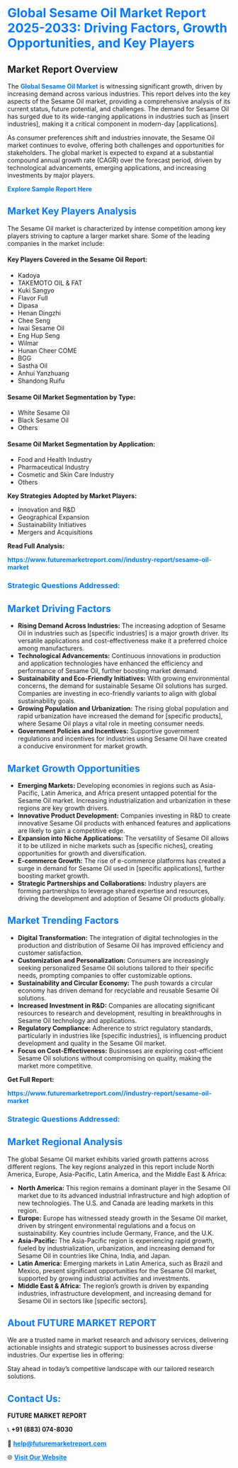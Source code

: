 <h1 style="color: #007BFF;">Global Sesame Oil Market Report 2025-2033: Driving Factors, Growth Opportunities, and Key Players</h1>

<section id="overview">
<h2>Market Report Overview</h2>
<p>The <a href="https://www.futuremarketreport.com//industry-report/sesame-oil-market" style="color: #007BFF; text-decoration: none;"><strong>Global Sesame Oil Market</strong></a> is witnessing significant growth, driven by increasing demand across various industries. This report delves into the key aspects of the Sesame Oil market, providing a comprehensive analysis of its current status, future potential, and challenges. The demand for Sesame Oil has surged due to its wide-ranging applications in industries such as [insert industries], making it a critical component in modern-day [applications].</p>
<p>As consumer preferences shift and industries innovate, the Sesame Oil market continues to evolve, offering both challenges and opportunities for stakeholders. The global market is expected to expand at a substantial compound annual growth rate (CAGR) over the forecast period, driven by technological advancements, emerging applications, and increasing investments by major players.</p>
</section>

<section id="overview">
<p><a href="https://www.futuremarketreport.com//request-sample/reportId=64351" style="color: #007BFF; text-decoration: none;"><strong>Explore Sample Report Here</strong></a></p>
</section>

<section id="key-players">
<h2 style="color: #007BFF;">Market Key Players Analysis</h2>
<p>The Sesame Oil market is characterized by intense competition among key players striving to capture a larger market share. Some of the leading companies in the market include:</p>
<h4>Key Players Covered in the Sesame Oil Report:</h4>
<ul><li>Kadoya</li><li>TAKEMOTO OIL &amp; FAT</li><li>Kuki Sangyo</li><li>Flavor Full</li><li>Dipasa</li><li>Henan Dingzhi</li><li>Chee Seng</li><li>Iwai Sesame Oil</li><li>Eng Hup Seng</li><li>Wilmar</li><li>Hunan Cheer COME</li><li>BGG</li><li>Sastha Oil</li><li>Anhui Yanzhuang</li><li>Shandong Ruifu</li></ul>
<h4>Sesame Oil Market Segmentation by Type:</h4>
<ul><li>White Sesame Oil</li><li>Black Sesame Oil</li><li>Others</li></ul>

<h4>Sesame Oil Market Segmentation by Application:</h4>
<ul><li>Food and Health Industry</li><li>Pharmaceutical Industry</li><li>Cosmetic and Skin Care Industry</li><li>Others</li></ul>
<p><strong>Key Strategies Adopted by Market Players:</strong></p>
<ul>
<li>Innovation and R&D</li>
<li>Geographical Expansion</li>
<li>Sustainability Initiatives</li>
<li>Mergers and Acquisitions</li>
</ul>
</section>

<section>
<p><strong>Read Full Analysis: </strong></p><a href="https://www.futuremarketreport.com//industry-report/sesame-oil-market" style="color: #007BFF; text-decoration: none;"><strong>https://www.futuremarketreport.com//industry-report/sesame-oil-market</strong></a>
<h3 style="color: #007BFF;">Strategic Questions Addressed:</h3>
</section>

<section id="driving-factors">
<h2 style="color: #007BFF;">Market Driving Factors</h2>
<ul>
<li><strong>Rising Demand Across Industries:</strong> The increasing adoption of Sesame Oil in industries such as [specific industries] is a major growth driver. Its versatile applications and cost-effectiveness make it a preferred choice among manufacturers.</li>
<li><strong>Technological Advancements:</strong> Continuous innovations in production and application technologies have enhanced the efficiency and performance of Sesame Oil, further boosting market demand.</li>
<li><strong>Sustainability and Eco-Friendly Initiatives:</strong> With growing environmental concerns, the demand for sustainable Sesame Oil solutions has surged. Companies are investing in eco-friendly variants to align with global sustainability goals.</li>
<li><strong>Growing Population and Urbanization:</strong> The rising global population and rapid urbanization have increased the demand for [specific products], where Sesame Oil plays a vital role in meeting consumer needs.</li>
<li><strong>Government Policies and Incentives:</strong> Supportive government regulations and incentives for industries using Sesame Oil have created a conducive environment for market growth.</li>
</ul>
</section>

<section id="growth-opportunities">
<h2 style="color: #007BFF;">Market Growth Opportunities</h2>
<ul>
<li><strong>Emerging Markets:</strong> Developing economies in regions such as Asia-Pacific, Latin America, and Africa present untapped potential for the Sesame Oil market. Increasing industrialization and urbanization in these regions are key growth drivers.</li>
<li><strong>Innovative Product Development:</strong> Companies investing in R&D to create innovative Sesame Oil products with enhanced features and applications are likely to gain a competitive edge.</li>
<li><strong>Expansion into Niche Applications:</strong> The versatility of Sesame Oil allows it to be utilized in niche markets such as [specific niches], creating opportunities for growth and diversification.</li>
<li><strong>E-commerce Growth:</strong> The rise of e-commerce platforms has created a surge in demand for Sesame Oil used in [specific applications], further boosting market growth.</li>
<li><strong>Strategic Partnerships and Collaborations:</strong> Industry players are forming partnerships to leverage shared expertise and resources, driving the development and adoption of Sesame Oil products globally.</li>
</ul>
</section>

<section id="trending-factors">
<h2 style="color: #007BFF;">Market Trending Factors</h2>
<ul>
<li><strong>Digital Transformation:</strong> The integration of digital technologies in the production and distribution of Sesame Oil has improved efficiency and customer satisfaction.</li>
<li><strong>Customization and Personalization:</strong> Consumers are increasingly seeking personalized Sesame Oil solutions tailored to their specific needs, prompting companies to offer customizable options.</li>
<li><strong>Sustainability and Circular Economy:</strong> The push towards a circular economy has driven demand for recyclable and reusable Sesame Oil solutions.</li>
<li><strong>Increased Investment in R&D:</strong> Companies are allocating significant resources to research and development, resulting in breakthroughs in Sesame Oil technology and applications.</li>
<li><strong>Regulatory Compliance:</strong> Adherence to strict regulatory standards, particularly in industries like [specific industries], is influencing product development and quality in the Sesame Oil market.</li>
<li><strong>Focus on Cost-Effectiveness:</strong> Businesses are exploring cost-efficient Sesame Oil solutions without compromising on quality, making the market more competitive.</li>
</ul>
</section>

<section>
<p><strong>Get Full Report: </strong></p><a href="https://www.futuremarketreport.com//industry-report/sesame-oil-market" style="color: #007BFF; text-decoration: none;"><strong>https://www.futuremarketreport.com//industry-report/sesame-oil-market</strong></a>
<h3 style="color: #007BFF;">Strategic Questions Addressed:</h3>
</section>


<section id="regional-analysis">
<h2 style="color: #007BFF;">Market Regional Analysis</h2>
<p>The global Sesame Oil market exhibits varied growth patterns across different regions. The key regions analyzed in this report include North America, Europe, Asia-Pacific, Latin America, and the Middle East & Africa:</p>
<ul>
<li><strong>North America:</strong> This region remains a dominant player in the Sesame Oil market due to its advanced industrial infrastructure and high adoption of new technologies. The U.S. and Canada are leading markets in this region.</li>
<li><strong>Europe:</strong> Europe has witnessed steady growth in the Sesame Oil market, driven by stringent environmental regulations and a focus on sustainability. Key countries include Germany, France, and the U.K.</li>
<li><strong>Asia-Pacific:</strong> The Asia-Pacific region is experiencing rapid growth, fueled by industrialization, urbanization, and increasing demand for Sesame Oil in countries like China, India, and Japan.</li>
<li><strong>Latin America:</strong> Emerging markets in Latin America, such as Brazil and Mexico, present significant opportunities for the Sesame Oil market, supported by growing industrial activities and investments.</li>
<li><strong>Middle East & Africa:</strong> The region’s growth is driven by expanding industries, infrastructure development, and increasing demand for Sesame Oil in sectors like [specific sectors].</li>
</ul>
</section>

<footer>
<h2 style="color: #007BFF;">About FUTURE MARKET REPORT</h2>
<p>We are a trusted name in market research and advisory services, delivering actionable insights and strategic support to businesses across diverse industries. Our expertise lies in offering:</p>

<p>Stay ahead in today’s competitive landscape with our tailored research solutions.</p>

<h2 style="color: #007BFF;">Contact Us:</h2>
<p><strong>FUTURE MARKET REPORT</strong></p>
<p>📞 <strong>+91 (883) 074-8030</strong></p>
<p>📧 <strong><a href="mailto:help@futuremarketreport.com" style="color: #007BFF;">help@futuremarketreport.com</a></strong></p>
<p>🌐 <strong><a href="https://www.futuremarketreport.com/" style="color: #007BFF;">Visit Our Website</a></strong></p>
</footer>